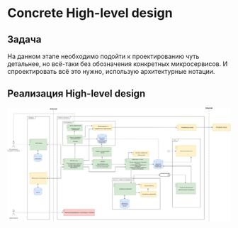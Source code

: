 # Concrete High-level design
## Задача
На данном этапе необходимо подойти к проектированию чуть детальнее, но всё-таки без обозначения конкретных микросервисов. И спроектировать всё это нужно, использую архитектурные нотации.
## Реализация High-level design
![alt text](./CHLD.png)